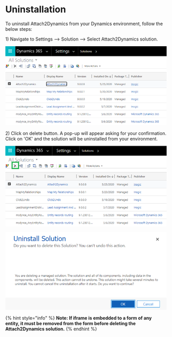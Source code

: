 # Uninstallation

To uninstall Attach2Dynamics from your Dynamics environment, follow the below steps:

1\) Navigate to Settings --> Solution --> Select Attach2Dynamics solution.

![](<../.gitbook/assets/13 (4).png>)

2\) Click on delete button. A pop-up will appear asking for your confirmation. Click on 'OK' and the solution will be uninstalled from your environment.

![](<../.gitbook/assets/14 (5).png>)

![](../.gitbook/assets/21.png)

{% hint style="info" %}
**Note: If iframe is embedded to a form of any entity, it must be removed from the form before deleting the Attach2Dynamics solution.**
{% endhint %}
